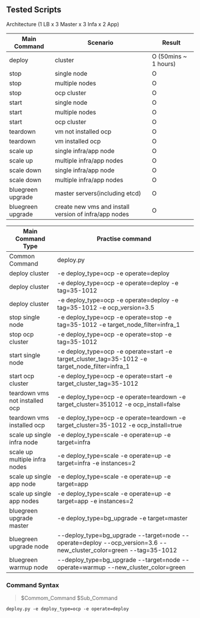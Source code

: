 Tested Scripts
--------------


Architecture (1 LB x 3 Master x 3 Infa x 2 App)


| Main Command|         Scenario       | Result|
|--------|------------------------|-------|
| deploy |  cluster               |   O  (50mins ~ 1 hours) |
| stop   |  single node           |   O   |
| stop   |  multiple nodes        |   O   |
| stop   |  ocp cluster           |   O   |
| start  |  single node           |   O   |
| start  |  multiple nodes        |   O   |
| start  |  ocp cluster           |   O   |
| teardown| vm not installed ocp  |   O   |
| teardown| vm installed ocp      |   O   |
| scale up | single infra/app node    |   O   |
| scale up | multiple infra/app nodes |   O   |
| scale down | single infra/app node  |   O   |
| scale down | multiple infra/app nodes |   O   |
| bluegreen upgrade | master servers(including etcd) | O |
| bluegreen upgrade | create new vms and install version of infra/app nodes | O |




| Main Command Type|Practise command        |
|--------|--------|
| Common Command | deploy.py |
| deploy cluster | -e deploy_type=ocp -e  operate=deploy |
| deploy cluster | -e deploy_type=ocp -e  operate=deploy -e tag=35-1012|
| deploy cluster | -e deploy_type=ocp -e  operate=deploy -e tag=35-1012 -e ocp_version=3.5|
| stop single node | -e deploy_type=ocp -e operate=stop -e tag=35-1012 -e target_node_filter=infra_1 |
| stop ocp cluster | -e deploy_type=ocp -e operate=stop -e tag=35-1012 |
| start single node | -e deploy_type=ocp -e operate=start -e target_cluster_tag=35-1012 -e target_node_filter=infra_1 |
| start ocp cluster | -e deploy_type=ocp -e operate=start -e target_cluster_tag=35-1012 |
| teardown vms not installed ocp|  -e deploy_type=ocp -e  operate=teardown -e target_cluster=351012 -e ocp_install=false|
| teardown vms installed ocp |  -e deploy_type=ocp -e  operate=teardown -e target_cluster=35-1012 -e ocp_install=true|
| scale up single infra node   |-e deploy_type=scale -e operate=up -e target=infra|
| scale up multiple infra nodes   |-e deploy_type=scale -e operate=up -e target=infra -e instances=2|
| scale up single app node   |-e deploy_type=scale -e operate=up -e target=app|
| scale up single app nodes   |-e deploy_type=scale -e operate=up -e target=app -e instances=2|
| bluegreen upgrade master | -e deploy_type=bg_upgrade -e target=master |
| bluegreen upgrade node | --deploy_type=bg_upgrade --target=node --operate=deploy --ocp_version=3.6 --new_cluster_color=green --tag=35-1012  |
| bluegreen warmup node | --deploy_type=bg_upgrade --target=node --operate=warmup  --new_cluster_color=green   |

### Command Syntax

>$Commom_Command $Sub_Command

```
deploy.py -e deploy_type=ocp -e operate=deploy
```

